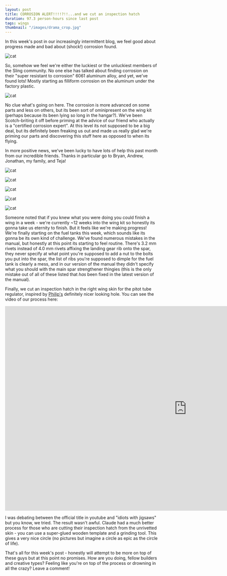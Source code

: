 ```yaml
---
layout: post
title: CORROSION ALERT!!!!?!!...and we cut an inspection hatch
duration: 97.3 person-hours since last post
tags: wings
thumbnail: "/images/drama_crop.jpg"
---
```


In this week's post in our increasingly intermittent blog, we feel good about progress made and bad about (shock!) corrosion found. 

![cat](/images/drama_crop.jpg)

So, somehow we feel we're either the luckiest or the unluckiest members of the Sling community. No one else has talked about finding corrosion on their "super resistant to corrosion" 6061 aluminum alloy, and yet, we've found lots! Mostly starting as filliform corrosion on the aluminum under the factory plastic. 

![cat](/images/corrosion_collage.jpg)

No clue what's going on here. The corrosion is more advanced on some parts and less on others, but its been sort of ominipresent on the wing kit (perhaps because its been lying so long in the hangar?). We've been Scotch-briting it off before priming at the advice of our friend who actually is a "certified corrosion expert". At this level its not supposed to be a big deal, but its definitely been freaking us out and made us really glad we're priming our parts and discovering this stuff here as opposed to when its flying.

In more positive news, we've been lucky to have lots of help this past month from our incredible friends. Thanks in particular go to Bryan, Andrew, Jonathan, my family, and Teja!

![cat](/images/bryan_dimpler.jpg)

![cat](/images/andrew_assembly.jpg)

![cat](/images/peter_jonathan.jpg)

![cat](/images/mama_help.jpg)

![cat](/images/zina.jpg)

Someone noted that if you knew what you were doing you could finish a wing in a week - we're currently ~12 weeks into the wing kit so honestly its gonna take us eternity to finish. But it feels like we're making progress! We're finally starting on the fuel tanks this week, which sounds like its gonna be its own kind of challenge. We've found numerous mistakes in the manual, but honestly at this point its starting to feel routine. There's 3.2 mm rivets instead of 4.0 mm rivets affixing the landing gear rib onto the spar, they never specify at what point you're supposed to add a nut to the bolts you put into the spar, the list of ribs you're supposed to dimple for the fuel tank is clearly a mess, and in our version of the manual they didn't specify what you should with the main spar strengthener thingies (this is the only mistake out of all of these listed that *has* been fixed in the latest version of the manual).

Finally, we cut an inspection hatch in the right wing skin for the pitot tube regulator, inspired by [Philip's](https://slingtsi.rueker.com/2019/10/01/cutting-a-round-inspection-access-panel-hole/) definitely nicer looking hole. You can see the video of our process here:

<iframe width="1196" height="673" src="https://www.youtube.com/embed/bkGDenwl70g" frameborder="0" allow="accelerometer; autoplay; encrypted-media; gyroscope; picture-in-picture" allowfullscreen></iframe>

I was debating between the official title in youtube and "idiots with jigsaws" but you know, we tried. The result wasn't awful. Claude had a much better process for those who are cutting their inspection hatch from the unrivetted skin - you can use a super-glued wooden template and a grinding tool. This gives a very nice circle (no pictures but imagine a circle as epic as the circle of life).

That's all for this week's post - honestly will attempt to be more on top of these guys but at this point no promises. How are you doing, fellow builders and creative types? Feeling like you're on top of the process or drowning in all the crazy? Leave a comment!